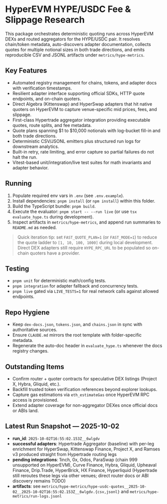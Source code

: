 # HyperEVM HYPE/USDC Fee & Slippage Research

This package orchestrates deterministic quoting runs across HyperEVM DEXs and routed aggregators for the HYPE/USDC pair. It resolves chain/token metadata, auto-discovers adapter documentation, collects quotes for multiple notional sizes in both trade directions, and emits reproducible CSV and JSONL artifacts under `metrics/hype-metrics`.

## Key Features
- Automated registry management for chains, tokens, and adapter docs with verification timestamps.
- Resilient adapter interface supporting official SDKs, HTTP quote endpoints, and on-chain quoters.
- Direct Algebra (Kittenswap) and HyperSwap adapters that hit native quoters on HyperEVM to capture venue-specific mid prices, fees, and slippage.
- First-class Hypertrade aggregator integration providing executable quotes, route splits, and fee metadata.
- Quote plans spanning $1 to $10,000 notionals with log-bucket fill-in and both trade directions.
- Deterministic CSV/JSONL emitters plus structured run logs for downstream analytics.
- Built-in retry, rate limiting, and error capture so partial failures do not halt the run.
- Vitest-based unit/integration/live test suites for math invariants and adapter behavior.

## Running
1. Populate required env vars in `.env` (see `.env.example`).
2. Install dependencies: `pnpm install` (or `npm install`) within this folder.
3. Build the TypeScript bundle: `pnpm build`.
4. Execute the evaluator: `pnpm start -- --run live` (or use `tsx evaluate_hype.ts` during development).
5. Inspect artifacts in `metrics/hype-metrics`, and append run summaries to `README.md` as needed.

> Quick iteration tip: set `FAST_QUOTE_PLAN=1` (or `FAST_MODE=1`) to reduce the quote ladder to `[1, 10, 100, 1000]` during local development. Direct DEX adapters still require `HYPE_RPC_URL` to be populated so on-chain quoters have a provider.

## Testing
- `pnpm unit` for deterministic math/config tests.
- `pnpm integration` for adapter fallback and concurrency tests.
- `pnpm live` gated via `LIVE_TESTS=1` for real network calls against allowed endpoints.

## Repo Hygiene
- Keep `dex-docs.json`, `tokens.json`, and `chains.json` in sync with authoritative sources.
- Ensure `CLAUDE.md` mirrors the root template with folder-specific metadata.
- Regenerate the auto-doc header in `evaluate_hype.ts` whenever the docs registry changes.

## Outstanding Items
- Confirm router + quoter contracts for speculative DEX listings (Project X, Hybra, Gliquid, etc.).
- Backfill trusted token verification references beyond explorer lookups.
- Capture gas estimations via `eth_estimateGas` once HyperEVM RPC access is provisioned.
- Extend adapter coverage for non-aggregator DEXes once official docs or ABIs land.

## Latest Run Snapshot — 2025-10-02
- **run_id**: `2025-10-02T16:55:02.153Z__6wlgdv`
- **successful adapters**: Hypertrade Aggregator (baseline) with per-leg enrichment for HyperSwap, Kittenswap Finance, Project X, and Ramses v3 produced straight from Hypertrade routing legs
- **pending integrations**: 1inch, 0x, Odos, ParaSwap (chain 999 unsupported on HyperEVM), Curve Finance, Hybra, Gliquid, Upheaval Finance, Drip.Trade, HyperBrick, HX Finance, Hyperliquid (Hypertrade still reroutes these legs via other venues; direct router docs or ABI discovery remains TODO)
- **artifacts**: see `metrics/hype-metrics/hype-usdc-quotes__2025-10-02__2025-10-02T16:55:02.153Z__6wlgdv.{csv,jsonl}` and `metrics/hype-metrics/run-logs.jsonl`
